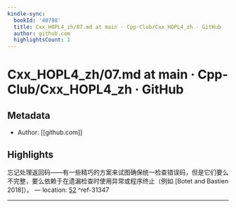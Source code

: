 ```yaml
---
kindle-sync:
  bookId: '40788'
  title: Cxx_HOPL4_zh/07.md at main · Cpp-Club/Cxx_HOPL4_zh · GitHub
  author: github.com
  highlightsCount: 1
---
```

# Cxx_HOPL4_zh/07.md at main · Cpp-Club/Cxx_HOPL4_zh · GitHub
## Metadata
* Author: [[github.com]]

## Highlights
忘记处理返回码——有一些精巧的方案来试图确保统一检查错误码，但是它们要么不完整，要么依赖于在遗漏检查时使用异常或程序终止（例如 [Botet and Bastien 2018]）。 — location: [52]() ^ref-31347

---
